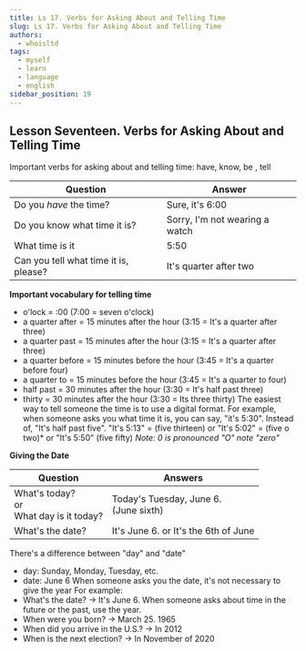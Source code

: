 ```yaml
---
title: Ls 17. Verbs for Asking About and Telling Time
slug: Ls 17. Verbs for Asking About and Telling Time
authors:
  - whoisltd
tags:
  - myself
  - learn
  - language
  - english
sidebar_position: 19
---
```

## Lesson Seventeen. Verbs for Asking About and Telling Time

Important verbs for asking about and telling time: have, know, be , tell

| Question                              | Answer                         |
| ------------------------------------- | ------------------------------ |
| Do you *have* the time?               | Sure, it's 6:00                |
| Do you know what time it is?          | Sorry, I'm not wearing a watch |
| What time is it                       | 5:50                           |
| Can you tell what time it is, please? | It's quarter after two         |
**Important vocabulary for telling time**
- o'lock = :00 (7:00 = seven o'clock)
- a quarter after = 15 minutes after the hour (3:15 = It's a quarter after three)
- a quarter past = 15 minutes after the hour (3:15 = It's a quarter after three)
- a quarter before = 15 minutes before the hour (3:45 = It's a quarter before four)
- a quarter to = 15 minutes before the hour (3:45 = It's a quarter to four)
- half past = 30 minutes after the hour (3:30 = It's half past three)
- thirty = 30 minutes after the hour (3:30 = Its three thirty)
The easiest way to tell someone the time is to use a digital format. For example, when someone asks you what time it is, you can say, "it's 5:30". Instead of, "It's half past five".
"It's 5:13" = (five thirteen) or
"It's 5:02" = (five o two)*
or "It's 5:50" (five fifty)
*Note: 0 is pronounced "O" note "zero"*

**Giving the Date**


| Question                                     | Answers                                  |
| -------------------------------------------- | ---------------------------------------- |
| What's today?<br>or<br>What day is it today? | Today's Tuesday, June 6.<br>(June sixth) |
| What's the date?                             | It's June 6. or It's the 6th of June     |
There's a difference between "day" and "date"
- day: Sunday, Monday, Tuesday, etc.
- date: June 6
When someone asks you the date, it's not necessary to give the year
For example:
- What's the date? -> It's June 6.
When someone asks about time in the future or the past, use the year.
- When were you born? -> March 25. 1965
- When did you arrive in the U.S.? -> In 2012
- When is the next election? -> In November of 2020
